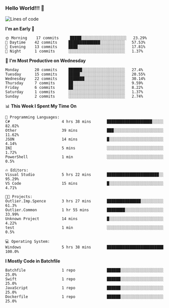 ### Hello World!!! 👋

<!--
**kekotek/kekotek** is a ✨ _special_ ✨ repository because its `README.md` (this file) appears on your GitHub profile.

Here are some ideas to get you started:

- 🔭 I’m currently working on ...
- 🌱 I’m currently learning ...
- 👯 I’m looking to collaborate on ...
- 🤔 I’m looking for help with ...
- 💬 Ask me about ...
- 📫 How to reach me: ...
- 😄 Pronouns: ...
- ⚡ Fun fact: ...
-->

<!--START_SECTION:waka-->
![Lines of code](https://img.shields.io/badge/From%20Hello%20World%20I%27ve%20Written-18238%20lines%20of%20code-blue)

**I'm an Early 🐤** 

```text
🌞 Morning    17 commits     █████░░░░░░░░░░░░░░░░░░░░   23.29% 
🌆 Daytime    42 commits     ██████████████░░░░░░░░░░░   57.53% 
🌃 Evening    13 commits     ████░░░░░░░░░░░░░░░░░░░░░   17.81% 
🌙 Night      1 commits      ░░░░░░░░░░░░░░░░░░░░░░░░░   1.37%

```
📅 **I'm Most Productive on Wednesday** 

```text
Monday       20 commits     ██████░░░░░░░░░░░░░░░░░░░   27.4% 
Tuesday      15 commits     █████░░░░░░░░░░░░░░░░░░░░   20.55% 
Wednesday    22 commits     ███████░░░░░░░░░░░░░░░░░░   30.14% 
Thursday     7 commits      ██░░░░░░░░░░░░░░░░░░░░░░░   9.59% 
Friday       6 commits      ██░░░░░░░░░░░░░░░░░░░░░░░   8.22% 
Saturday     1 commits      ░░░░░░░░░░░░░░░░░░░░░░░░░   1.37% 
Sunday       2 commits      ░░░░░░░░░░░░░░░░░░░░░░░░░   2.74%

```


📊 **This Week I Spent My Time On** 

```text
💬 Programming Languages: 
C#                       4 hrs 38 mins       ████████████████████░░░░░   82.02% 
Other                    39 mins             ███░░░░░░░░░░░░░░░░░░░░░░   11.62% 
JSON                     14 mins             █░░░░░░░░░░░░░░░░░░░░░░░░   4.14% 
INI                      5 mins              ░░░░░░░░░░░░░░░░░░░░░░░░░   1.72% 
PowerShell               1 min               ░░░░░░░░░░░░░░░░░░░░░░░░░   0.5%

🔥 Editors: 
Visual Studio            5 hrs 22 mins       ███████████████████████░░   95.29% 
VS Code                  15 mins             █░░░░░░░░░░░░░░░░░░░░░░░░   4.71%

🐱‍💻 Projects: 
Outlier.Imp.Spence       3 hrs 27 mins       ███████████████░░░░░░░░░░   61.3% 
Outlier.Common           1 hr 55 mins        ████████░░░░░░░░░░░░░░░░░   33.99% 
Unknown Project          14 mins             █░░░░░░░░░░░░░░░░░░░░░░░░   4.22% 
test                     1 min               ░░░░░░░░░░░░░░░░░░░░░░░░░   0.5%

💻 Operating System: 
Windows                  5 hrs 38 mins       █████████████████████████   100.0%

```

**I Mostly Code in Batchfile** 

```text
Batchfile                1 repo              ██████░░░░░░░░░░░░░░░░░░░   25.0% 
Swift                    1 repo              ██████░░░░░░░░░░░░░░░░░░░   25.0% 
JavaScript               1 repo              ██████░░░░░░░░░░░░░░░░░░░   25.0% 
Dockerfile               1 repo              ██████░░░░░░░░░░░░░░░░░░░   25.0%

```



<!--END_SECTION:waka-->
